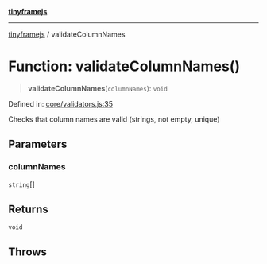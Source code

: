 [**tinyframejs**](../README.md)

***

[tinyframejs](../README.md) / validateColumnNames

# Function: validateColumnNames()

> **validateColumnNames**(`columnNames`): `void`

Defined in: [core/validators.js:35](https://github.com/AlphaQuantJS/tinyframejs/blob/8368a3e56ba5f1155368e642d928da821698888c/src/core/validators.js#L35)

Checks that column names are valid (strings, not empty, unique)

## Parameters

### columnNames

`string`[]

## Returns

`void`

## Throws
